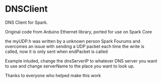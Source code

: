 DNSClient
=========

DNS Client for Spark. 


Original code from Arduino Ethernet library, ported for use on Spark Core

the myUDP.h was written by a unknown person Spark Fourums and overcomes an issue 
with sending a UDP packet each time the write is called, now it is only sent 
when endPacket is called

Example inluded, change the dnsServerIP to whatever DNS server you want to use
and change serverName to the place you want to look up.

Thanks to everyone who helped make this work


